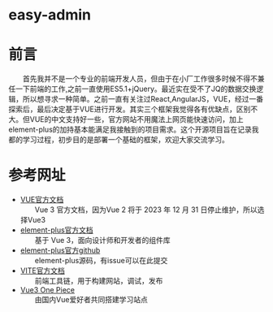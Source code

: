 # easy-admin<br>
# 前言<br>
&emsp;&emsp;首先我并不是一个专业的前端开发人员，但由于在小厂工作很多时候不得不兼任一下前端的工作,之前一直使用ES5.1+jQuery。最近实在受不了JQ的数据交换逻辑，所以想寻求一种简单。之前一直有关注过React,AngularJS，VUE，经过一番探索后，最后决定基于VUE进行开发。其实三个框架我觉得各有优缺点，区别不大。但VUE的中文支持好一些，官方网站不用魔法上网页能快速访问，加上element-plus的加持基本能满足我接触到的项目需求。这个开源项目旨在记录我都的学习过程，初步目的是部署一个基础的框架，欢迎大家交流学习。<br>
# 参考网址<br>
- [VUE官方文档](https://cn.vuejs.org/)<br>
 &emsp;&emsp;Vue 3 官方文档，因为Vue 2 将于 2023 年 12 月 31 日停止维护，所以选择Vue3<br>
- [element-plus官方文档](https://element-plus.org/zh-CN/)<br>
&emsp;&emsp;基于 Vue 3，面向设计师和开发者的组件库<br>
- [element-plus官方github](https://github.com/element-plus/element-plus)<br>
&emsp;&emsp;element-plus源码，有issue可以在此提交<br>
- [VITE官方文档](https://cn.vitejs.dev/)<br>
&emsp;&emsp;前端工具链，用于构建网站，调试，发布<br>
- [Vue3 One Piece](https://vue3js.cn/)<br>
&emsp;&emsp;由国内Vue爱好者共同搭建学习站点<br>